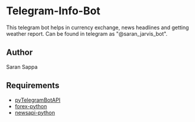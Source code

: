 # Telegram-Info-Bot
This telegram bot helps in currency exchange, news headlines and getting weather report. Can be found in telegram as "@saran_jarvis_bot".

## Author 
Saran Sappa

## Requirements
+ [pyTelegramBotAPI](https://pypi.org/project/pyTelegramBotAPI/)
+ [forex-python](https://pypi.org/project/forex-python/)
+ [newsapi-python](https://pypi.org/project/newsapi-python/)
